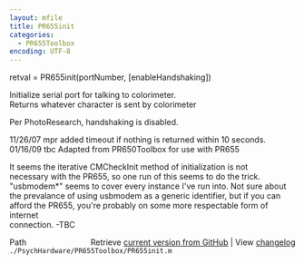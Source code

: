 ```yaml
---
layout: mfile
title: PR655init
categories:
  - PR655Toolbox
encoding: UTF-8
---
```


retval = PR655init(portNumber, [enableHandshaking])  

Initialize serial port for talking to colorimeter.  
Returns whatever character is sent by colorimeter  

Per PhotoResearch, handshaking is disabled.  

11/26/07    mpr   added timeout if nothing is returned within 10 seconds.  
01/16/09    tbc   Adapted from PR650Toolbox for use with PR655  

It seems the iterative CMCheckInit method of initialization is not  
necessary with the PR655, so one run of this seems to do the trick.  
"usbmodem\*" seems to cover every instance I've run into. Not sure about  
the prevalance of using usbmodem as a generic identifier, but if you can  
afford the PR655, you're probably on some more respectable form of internet  
connection. -TBC  



<div class="code_header" style="text-align:right;">
  <span style="float:left;">Path&nbsp;&nbsp;</span> <span class="counter">Retrieve <a href=
  "https://raw.github.com/Psychtoolbox-3/Psychtoolbox-3/beta/./PsychHardware/PR655Toolbox/PR655init.m">current version from GitHub</a> | View <a href=
  "https://github.com/Psychtoolbox-3/Psychtoolbox-3/commits/beta/./PsychHardware/PR655Toolbox/PR655init.m">changelog</a></span>
</div>
<div class="code">
  <code>./PsychHardware/PR655Toolbox/PR655init.m</code>
</div>
